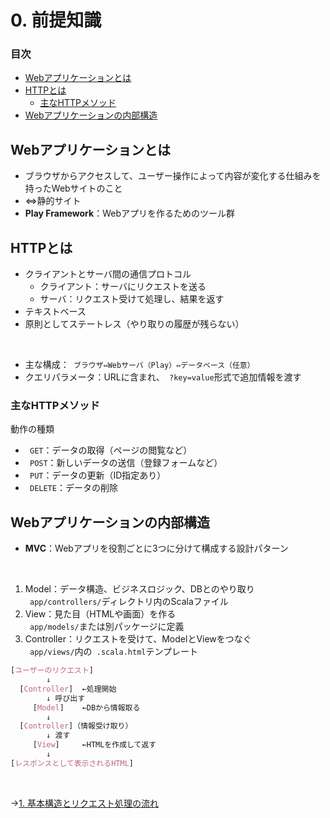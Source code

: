 # 0. 前提知識

### 目次

- [Webアプリケーションとは](#webアプリケーションとは)
- [HTTPとは](#httpとは)
  - [主なHTTPメソッド](#主なhttpメソッド)
- [Webアプリケーションの内部構造](#webアプリケーションの内部構造)

## Webアプリケーションとは

- ブラウザからアクセスして、ユーザー操作によって内容が変化する仕組みを持ったWebサイトのこと  
- ⇔静的サイト  
- **Play Framework**：Webアプリを作るためのツール群  

## HTTPとは

- クライアントとサーバ間の通信プロトコル  
  - クライアント：サーバにリクエストを送る  
  - サーバ：リクエスト受けて処理し、結果を返す  
- テキストベース  
- 原則としてステートレス（やり取りの履歴が残らない）

<br>

- 主な構成：` ブラウザ⇔Webサーバ（Play）⇔データベース（任意）`  
- クエリパラメータ：URLに含まれ、` ?key=value`形式で追加情報を渡す  

### 主なHTTPメソッド

動作の種類  
- ` GET`：データの取得（ページの閲覧など）  
- ` POST`：新しいデータの送信（登録フォームなど）  
- ` PUT`：データの更新（ID指定あり）  
- ` DELETE`：データの削除  

## Webアプリケーションの内部構造

- **MVC**：Webアプリを役割ごとに3つに分けて構成する設計パターン  

<br>

1. Model：データ構造、ビジネスロジック、DBとのやり取り  
  ` app/controllers/`ディレクトリ内のScalaファイル  
2. View：見た目（HTMLや画面）を作る  
  ` app/models/`または別パッケージに定義  
3. Controller：リクエストを受けて、ModelとViewをつなぐ  
  ` app/views/`内の` .scala.html`テンプレート  

```css
[ユーザーのリクエスト]
        ↓
  [Controller]  ←処理開始
        ↓ 呼び出す
     [Model]    ←DBから情報取る
        ↓
  [Controller]（情報受け取り）
        ↓ 渡す
     [View]     ←HTMLを作成して返す
        ↓
[レスポンスとして表示されるHTML]
```

<br>

→[1. 基本構造とリクエスト処理の流れ](01_flow.md)